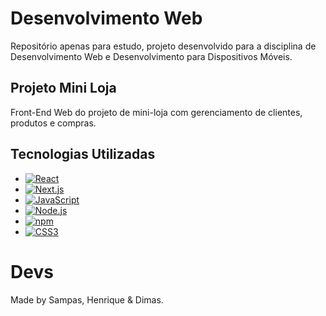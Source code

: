 # Desenvolvimento Web

Repositório apenas para estudo, projeto desenvolvido para a disciplina de Desenvolvimento Web e Desenvolvimento para Dispositivos Móveis. 

## Projeto Mini Loja

Front-End Web do projeto de mini-loja com gerenciamento de clientes, produtos e compras.

## Tecnologias Utilizadas

* [![React](https://img.shields.io/badge/React-19.0.0-blue?style=for-the-badge&logo=react)](https://reactjs.org/)
* [![Next.js](https://img.shields.io/badge/Next.js-15.0.4-blue?style=for-the-badge&logo=next.js)](https://nextjs.org/)
* [![JavaScript](https://img.shields.io/badge/JavaScript-yellow?style=for-the-badge&logo=javascript)](https://www.javascript.com/)
* [![Node.js](https://img.shields.io/badge/Node.js-22.12.0-green?style=for-the-badge&logo=node.js)](https://nodejs.org/)
* [![npm](https://img.shields.io/badge/npm-latest-blue?style=for-the-badge&logo=npm)](https://www.npmjs.com/)
* [![CSS3](https://img.shields.io/badge/CSS3-blue?style=for-the-badge&logo=css3)](https://developer.mozilla.org/en-US/docs/Web/CSS)

# Devs

Made by Sampas, Henrique & Dimas.
